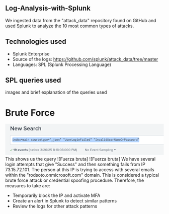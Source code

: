 ## Log-Analysis-with-Splunk
We ingested data from the "attack_data" repository found on GitHub and used Splunk to analyze the 10 most common types of attacks.

## Technologies used
- Splunk Enterprise
- Source of the logs: https://github.com/splunk/attack_data/tree/master
- Languages: SPL (Splunk Processing Language)

## SPL queries used
images and brief explanation of the queries used

# Brute Force
![Fuerza bruta](https://github.com/FrancoGarciaC9701/Log-Analysis-with-Splunk/blob/8efc82f424620bd681fdef0d95f2c9145cb49a6b/assets/brute-force1.png)
This shows us the query
![Fuerza bruta]
![Fuerza bruta]
We have several login attempts that give "Success" and then something fails from IP 73.15.72.101. The person at this IP is trying to access with several emails within the "rodsoto.onmicrosoft.com" domain. This is considered a typical brute force attack or credential spoofing procedure. Therefore, the measures to take are:
- Temporarily block the IP and activate MFA
- Create an alert in Splunk to detect similar patterns
- Review the logs for other attack patterns

  
  


    
